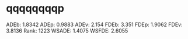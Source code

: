 # qqqqqqqqp

ADEb: 1.8342
ADEp: 0.9883
ADEv: 2.154
FDEb: 3.351
FDEp: 1.9062
FDEv: 3.8136
Rank: 1223
WSADE: 1.4075
WSFDE: 2.6055
